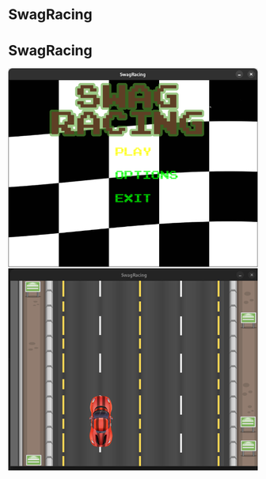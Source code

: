 # SwagRacing
# SwagRacing
![Alt text](Resources/Images/MainMenuPreview.png?raw=true "SwagRacing Main Menu")
![Alt text](Resources/Images/GamePlay.png?raw=true "SwagRacing Game Play Preview")
